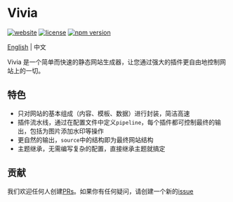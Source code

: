 # Vivia

[![website](https://img.shields.io/badge/website-vivia.saurlax.com-blue)](https://vivia.saurlax.com)
[![license](https://img.shields.io/npm/l/vivia.svg)](https://www.npmjs.com/package/vivia)
[![npm version](https://img.shields.io/npm/v/vivia.svg)](https://www.npmjs.com/package/vivia)

[English](README.md) | 中文

Vivia 是一个简单而快速的静态网站生成器，让您通过强大的插件更自由地控制网站上的一切。

## 特色

- 只对网站的基本组成（内容、模板、数据）进行封装，简洁高速
- 插件流水线，通过在配置文件中定义`pipeline`，每个插件都可控制最终的输出，包括为图片添加水印等操作
- 更自然的输出，`source`中的结构即为最终网站结构
- 主题继承，无需编写复杂的配置，直接继承主题就搞定

## 贡献

我们欢迎任何人创建[PRs](https://github.com/saurlax/vivia/pulls)。如果你有任何疑问，请创建一个新的[issue](https://github.com/saurlax/vivia/issues)
